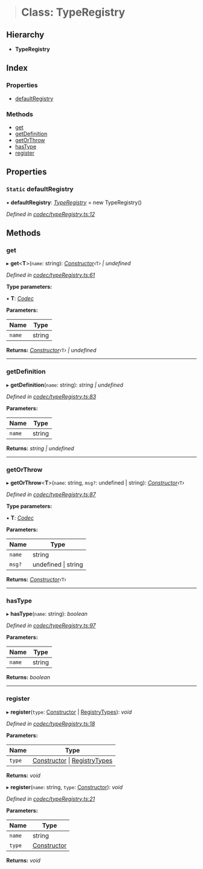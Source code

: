 > # Class: TypeRegistry

## Hierarchy

* **TypeRegistry**

## Index

### Properties

* [defaultRegistry](_codec_typeregistry_.typeregistry.md#static-defaultregistry)

### Methods

* [get](_codec_typeregistry_.typeregistry.md#get)
* [getDefinition](_codec_typeregistry_.typeregistry.md#getdefinition)
* [getOrThrow](_codec_typeregistry_.typeregistry.md#getorthrow)
* [hasType](_codec_typeregistry_.typeregistry.md#hastype)
* [register](_codec_typeregistry_.typeregistry.md#register)

## Properties

### `Static` defaultRegistry

▪ **defaultRegistry**: *[TypeRegistry](_codec_typeregistry_.typeregistry.md)* =  new TypeRegistry()

*Defined in [codec/typeRegistry.ts:12](https://github.com/polkadot-js/api/blob/07b89e7/packages/types/src/codec/typeRegistry.ts#L12)*

## Methods

###  get

▸ **get**<**T**>(`name`: string): *[Constructor](../interfaces/_types_.constructor.md)‹*`T`*› | undefined*

*Defined in [codec/typeRegistry.ts:61](https://github.com/polkadot-js/api/blob/07b89e7/packages/types/src/codec/typeRegistry.ts#L61)*

**Type parameters:**

▪ **T**: *[Codec](../interfaces/_types_.codec.md)*

**Parameters:**

Name | Type |
------ | ------ |
`name` | string |

**Returns:** *[Constructor](../interfaces/_types_.constructor.md)‹*`T`*› | undefined*

___

###  getDefinition

▸ **getDefinition**(`name`: string): *string | undefined*

*Defined in [codec/typeRegistry.ts:83](https://github.com/polkadot-js/api/blob/07b89e7/packages/types/src/codec/typeRegistry.ts#L83)*

**Parameters:**

Name | Type |
------ | ------ |
`name` | string |

**Returns:** *string | undefined*

___

###  getOrThrow

▸ **getOrThrow**<**T**>(`name`: string, `msg?`: undefined | string): *[Constructor](../interfaces/_types_.constructor.md)‹*`T`*›*

*Defined in [codec/typeRegistry.ts:87](https://github.com/polkadot-js/api/blob/07b89e7/packages/types/src/codec/typeRegistry.ts#L87)*

**Type parameters:**

▪ **T**: *[Codec](../interfaces/_types_.codec.md)*

**Parameters:**

Name | Type |
------ | ------ |
`name` | string |
`msg?` | undefined \| string |

**Returns:** *[Constructor](../interfaces/_types_.constructor.md)‹*`T`*›*

___

###  hasType

▸ **hasType**(`name`: string): *boolean*

*Defined in [codec/typeRegistry.ts:97](https://github.com/polkadot-js/api/blob/07b89e7/packages/types/src/codec/typeRegistry.ts#L97)*

**Parameters:**

Name | Type |
------ | ------ |
`name` | string |

**Returns:** *boolean*

___

###  register

▸ **register**(`type`: [Constructor](../interfaces/_types_.constructor.md) | [RegistryTypes](../modules/_types_.md#registrytypes)): *void*

*Defined in [codec/typeRegistry.ts:18](https://github.com/polkadot-js/api/blob/07b89e7/packages/types/src/codec/typeRegistry.ts#L18)*

**Parameters:**

Name | Type |
------ | ------ |
`type` | [Constructor](../interfaces/_types_.constructor.md) \| [RegistryTypes](../modules/_types_.md#registrytypes) |

**Returns:** *void*

▸ **register**(`name`: string, `type`: [Constructor](../interfaces/_types_.constructor.md)): *void*

*Defined in [codec/typeRegistry.ts:21](https://github.com/polkadot-js/api/blob/07b89e7/packages/types/src/codec/typeRegistry.ts#L21)*

**Parameters:**

Name | Type |
------ | ------ |
`name` | string |
`type` | [Constructor](../interfaces/_types_.constructor.md) |

**Returns:** *void*